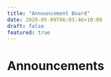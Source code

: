 ```yaml
---
title: "Announcement Board"
date: 2020-05-09T06:03:46+10:00
draft: false
featured: true
---
```


# Announcements
